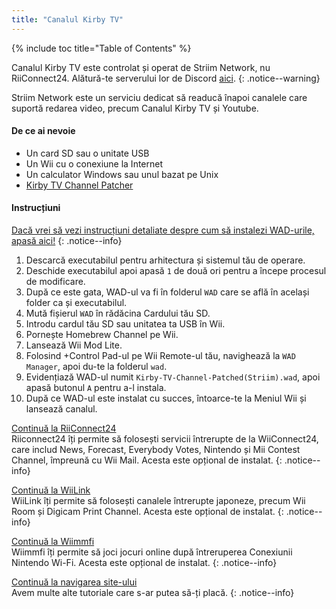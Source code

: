 ```yaml
---
title: "Canalul Kirby TV"
---
```


{% include toc title="Table of Contents" %}

Canalul Kirby TV este controlat și operat de Striim Network, nu RiiConnect24. Alătură-te serverului lor de Discord [aici](https://discord.gg/seCnzxnE75).
{: .notice--warning}

Striim Network este un serviciu dedicat să readucă înapoi canalele care suportă redarea video, precum Canalul Kirby TV și Youtube.

#### De ce ai nevoie

* Un card SD sau o unitate USB
* Un Wii cu o conexiune la Internet
* Un calculator Windows sau unul bazat pe Unix
* [Kirby TV Channel Patcher](https://github.com/StriimNetwork/Kirby-TV-Channel-Patcher/releases)

#### Instrucțiuni

[Dacă vrei să vezi instrucțiuni detaliate despre cum să instalezi WAD-urile, apasă aici!](wiimodlite)
{: .notice--info}

1. Descarcă executabilul pentru arhitectura și sistemul tău de operare.
2. Deschide executabilul apoi apasă `1` de două ori pentru a începe procesul de modificare.
3. După ce este gata, WAD-ul va fi în folderul `WAD` care se află în același folder ca și executabilul.
4. Mută fișierul `WAD` în rădăcina Cardului tău SD.
5. Introdu cardul tău SD sau unitatea ta USB în Wii.
6. Pornește Homebrew Channel pe Wii.
7. Lansează Wii Mod Lite.
8. Folosind +Control Pad-ul pe Wii Remote-ul tău, navighează la `WAD Manager`, apoi du-te la folderul `wad`.
9. Evidențiază WAD-ul numit `Kirby-TV-Channel-Patched(Striim).wad`, apoi apasă butonul `A` pentru a-l instala.
10. După ce WAD-ul este instalat cu succes, întoarce-te la Meniul Wii și lansează canalul.



[Continuă la RiiConnect24](riiconnect24)<br> Riiconnect24 îți permite să folosești servicii întrerupte de la WiiConnect24, care includ News, Forecast, Everybody Votes, Nintendo și Mii Contest Channel, împreună cu Wii Mail. Acesta este opțional de instalat.
{: .notice--info}

[Continuă la WiiLink](wiilink)<br> WiiLink îți permite să folosești canalele întrerupte japoneze, precum Wii Room și Digicam Print Channel. Acesta este opțional de instalat.
{: .notice--info}

[Continuă la Wiimmfi](wiimmfi)<br> Wiimmfi îți permite să joci jocuri online după întreruperea Conexiunii Nintendo Wi-Fi. Acesta este opțional de instalat.
{: .notice--info}

[Continuă la navigarea site-ului](site-navigation)<br> Avem multe alte tutoriale care s-ar putea să-ți placă.
{: .notice--info}

